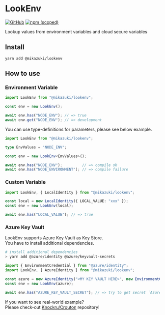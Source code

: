 # LookEnv

[![GitHub](https://img.shields.io/github/license/mika-f/lookenv?style=flat-square)](./LICENSE)
[![npm (scoped)](https://img.shields.io/npm/v/@mikazuki/lookenv?style=flat-square)](https://www.npmjs.com/package/@mikazuki/lookenv)

Lookup values from environment variables and cloud secure variables

## Install

```
yarn add @mikazuki/lookenv
```

## How to use

### Environment Variable

```typescript
import LookEnv from "@mikazuki/lookenv";

const env = new LookEnv();

await env.has("NODE_ENV"); // => true
await env.get("NODE_ENV"); // => development
```

You can use type-definitions for parameters, please see below example.

```typescript
import LookEnv from "@mikazuki/lookenv";

type EnvValues = "NODE_ENV";

const env = new LookEnv<EnvValues>();

await env.has("NODE_ENV");         // => compile ok
await env.has("NODE_ENVIRONMENT"); // => compile failure
```

### Custom Variable

```typescript
import LookEnv, { LocalIdentity } from "@mikazuki/lookenv";

const local = new LocalIdentity({ LOCAL_VALUE: "xxx" });
const env = new LookEnv(local);

await env.has("LOCAL_VALUE"); // => true
```

### Azure Key Vault

LookEnv supports Azure Key Vault as Key Store.  
You have to install additional dependencies.

```bash
# install additional dependencies
> yarn add @azure/identity @azure/keyvault-secrets
```

```typescript
import { EnvironmentCredential } from "@azure/identity";
import LookEnv, { AzureIdentity } from "@mikazuki/lookenv";

const azure = new AzureIdentity("<MY KEY VAULT HERE>", new EnvironmentCredential());
const env = new LookEnv(azure);

await env.has("AZURE_KEY_VAULT_SECRET"); // => try to get secret `AzureKeyVaultSecret` from Azure
```

If you want to see real-world example?  
Please check-out [Knockru/Crouton](https://github.com/Knockru/Crouton) repository!